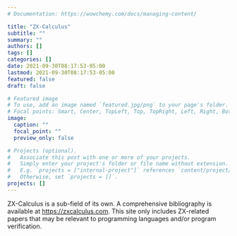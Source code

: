 ```yaml
---
# Documentation: https://wowchemy.com/docs/managing-content/

title: "ZX-Calculus"
subtitle: ""
summary: ""
authors: []
tags: []
categories: []
date: 2021-09-30T08:17:53-05:00
lastmod: 2021-09-30T08:17:53-05:00
featured: false
draft: false

# Featured image
# To use, add an image named `featured.jpg/png` to your page's folder.
# Focal points: Smart, Center, TopLeft, Top, TopRight, Left, Right, BottomLeft, Bottom, BottomRight.
image:
  caption: ""
  focal_point: ""
  preview_only: false

# Projects (optional).
#   Associate this post with one or more of your projects.
#   Simply enter your project's folder or file name without extension.
#   E.g. `projects = ["internal-project"]` references `content/project/deep-learning/index.md`.
#   Otherwise, set `projects = []`.
projects: []
---
```

ZX-Calculus is a sub-field of its own. A comprehensive bibliography is available at https://zxcalculus.com. This site only includes ZX-related papers that may be relevant to programming languages and/or program verification.

